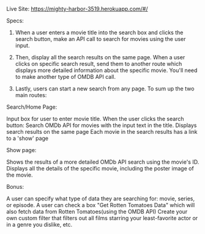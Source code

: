 Live Site: https://mighty-harbor-3519.herokuapp.com/#/

Specs:

1) When a user enters a movie title into the search box and clicks the search button, make an API call to search for movies using the user input.

2) Then, display all the search results on the same page. When a user clicks on specific search result, send them to another route which displays more detailed information about the specific movie. You'll need to make another type of OMDB API call.

3) Lastly, users can start a new search from any page. To sum up the two main routes:

Search/Home Page:

Input box for user to enter movie title.
When the user clicks the search button:
Search OMDb API for movies with the input text in the title.
Displays search results on the same page
Each movie in the search results has a link to a 'show' page

Show page:

Shows the results of a more detailed OMDb API search using the movie's ID.
Displays all the details of the specific movie, including the poster image of the movie.

Bonus:

A user can specify what type of data they are searching for: movie, series, or episode.
A user can check a box "Get Rotten Tomatoes Data" which will also fetch data from Rotten Tomatoes(using the OMDB API)
Create your own custom filter that filters out all films starring your least-favorite actor or in a genre you dislike, etc.
